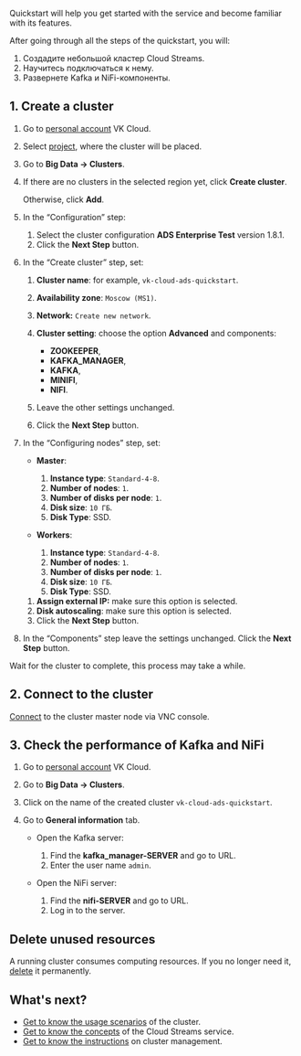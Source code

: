 Quickstart will help you get started with the service and become familiar with its features.

After going through all the steps of the quickstart, you will:

1. Создадите небольшой кластер Cloud Streams.
1. Научитесь подключаться к нему.
1. Развернете Kafka и NiFi-компоненты.

## 1. Create a cluster

1. Go to [personal account](https://mcs.mail.ru/app/en/) VK Cloud.
1. Select [project](/en/base/account/concepts/projects), where the cluster will be placed.
1. Go to **Big Data → Clusters**.
1. If there are no clusters in the selected region yet, click **Create cluster**.

   Otherwise, click **Add**.

1. In the “Configuration” step:

   1. Select the cluster configuration **ADS Enterprise Test** version 1.8.1.
   1. Click the **Next Step** button.

1. In the “Create cluster” step, set:

   1. **Cluster name**: for example, `vk-cloud-ads-quickstart`.
   1. **Availability zone**: `Moscow (MS1)`.
   1. **Network:** `Create new network`.
   1. **Cluster setting**: choose the option **Advanced** and components:

      - **ZOOKEEPER**,
      - **KAFKA_MANAGER**,
      - **KAFKA**,
      - **MINIFI**,
      - **NIFI**.

   1. Leave the other settings unchanged.
   1. Click the **Next Step** button.

1. In the “Configuring nodes” step, set:

   - **Master**:

      1. **Instance type**: `Standard-4-8`.
      1. **Number of nodes**: `1`.
      1. **Number of disks per node**: `1`.
      1. **Disk size**: `10 ГБ`.
      1. **Disk Type**: SSD.

   - **Workers**:

      1. **Instance type**: `Standard-4-8`.
      1. **Number of nodes**: `1`.
      1. **Number of disks per node**: `1`.
      1. **Disk size**: `10 ГБ`.
      1. **Disk Type**: SSD.

   1. **Assign external IP:** make sure this option is selected.
   1. **Disk autoscaling**: make sure this option is selected.
   1. Click the **Next Step** button.

1. In the “Components” step leave the settings unchanged. Click the **Next Step** button.

Wait for the cluster to complete, this process may take a while.

## 2. Connect to the cluster

[Connect](/en/base/iaas/instructions/vm/vm-console) to the cluster master node via VNC console.

## 3. Check the performance of Kafka and NiFi

1. Go to [personal account](https://mcs.mail.ru/app/en/) VK Cloud.
1. Go to **Big Data → Clusters**.
1. Click on the name of the created cluster `vk-cloud-ads-quickstart`.
1. Go to **General information** tab.

   - Open the Kafka server:

      1. Find the **kafka_manager-SERVER** and go to URL.
      1. Enter the user name `admin`.

   - Open the NiFi server:

      1. Find the **nifi-SERVER** and go to URL.
      1. Log in to the server.

## Delete unused resources

A running cluster consumes computing resources. If you no longer need it, [delete](../instructions/delete/) it permanently.

## What's next?

- [Get to know the usage scenarios](../use-cases/) of the cluster.
- [Get to know the concepts](../concepts/) of the Cloud Streams service.
- [Get to know the instructions](../instructions/) on cluster management.

